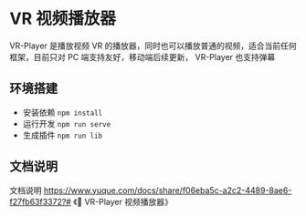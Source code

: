 # VR 视频播放器

VR-Player 是播放视频 VR 的播放器，同时也可以播放普通的视频，适合当前任何框架，目前只对 PC 端支持友好，移动端后续更新，
VR-Player 也支持弹幕

## 环境搭建

- 安装依赖 `npm install`
- 运行开发 `npm run serve`
- 生成插件 `npm run lib`

## 文档说明

文档说明 https://www.yuque.com/docs/share/f06eba5c-a2c2-4489-8ae6-f27fb63f3372?# 《📀 VR-Player 视频播放器》
